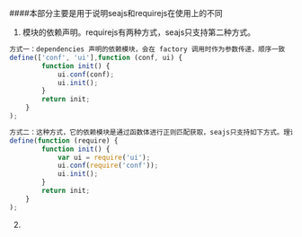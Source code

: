 ####本部分主要是用于说明seajs和requirejs在使用上的不同

1. 模块的依赖声明。requirejs有两种方式，seajs只支持第二种方式。
```javascript
方式一：dependencies 声明的依赖模块，会在 factory 调用时作为参数传递，顺序一致
define(['conf', 'ui'],function (conf, ui) {
        function init() {
            ui.conf(conf);
            ui.init();
        }
        return init;
    }
);

方式二：这种方式，它的依赖模块是通过函数体进行正则匹配获取，seajs只支持如下方式。理论上这种方式的性能消耗会比较大，不过在上线之前，我们会打包合并成上述方式一，所以开发环境方式二写法无所谓的。
define(function (require) {
        function init() {
            var ui = require('ui');
            ui.conf(require('conf'));
            ui.init();
        }
        return init;
    }
);
```
2. 